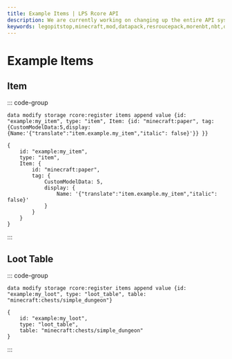```yaml
---
title: Example Items | LPS Rcore API
description: We are currently working on changing up the entire API system. Hopefully, it will be released soon! For now you can see the up-coming changes to the API.
keywords: legopitstop,minecraft,mod,datapack,resroucepack,morenbt,nbt,data
---
```


# Example Items

## Item

::: code-group

```mcfunction [mcfunction]
data modify storage rcore:register items append value {id: "example:my_item", type: "item", Item: {id: "minecraft:paper", tag: {CustomModelData:5,display:{Name:'{"translate":"item.example.my_item","italic": false}'}} }}
```

```snbt [snbt]
{
    id: "example:my_item",
    type: "item",
    Item: {
        id: "minecraft:paper",
        tag: {
            CustomModelData: 5,
            display: {
                Name: '{"translate":"item.example.my_item","italic": false}'
            }
        }
    }
}
```

:::

## Loot Table

::: code-group

```mcfunction [mcfunction]
data modify storage rcore:register items append value {id: "example:my_loot", type: "loot_table", table: "minecraft:chests/simple_dungeon"}
```

```snbt [snbt]
{
    id: "example:my_loot",
    type: "loot_table",
    table: "minecraft:chests/simple_dungeon"
}
```

:::
